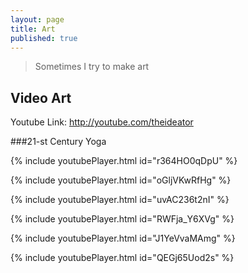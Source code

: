 ```yaml
---
layout: page
title: Art
published: true
---
```


> Sometimes I try to make art

## Video Art

Youtube Link: <http://youtube.com/theideator>

###21-st Century Yoga

{% include youtubePlayer.html id="r364HO0qDpU" %}

{% include youtubePlayer.html id="oGljVKwRfHg" %}

{% include youtubePlayer.html id="uvAC236t2nI" %}

{% include youtubePlayer.html id="RWFja_Y6XVg" %}

{% include youtubePlayer.html id="J1YeVvaMAmg" %}

{% include youtubePlayer.html id="QEGj65Uod2s" %}



